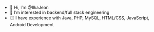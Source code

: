 - 👋 Hi, I’m @IlkaJean
- 👀 I’m interested in backend/full stack engineering
- 🕕 I have experience with Java, PHP, MySQL, HTML/CSS, JavaScript, Android Development


<!---
IlkaJean/IlkaJean is a ✨ special ✨ repository because its `README.md` (this file) appears on your GitHub profile.
You can click the Preview link to take a look at your changes.
- 💞️ I’m looking to collaborate on ...
- 📫 How to reach me ...
- 🌱 I’m currently learning Node.js
--->
